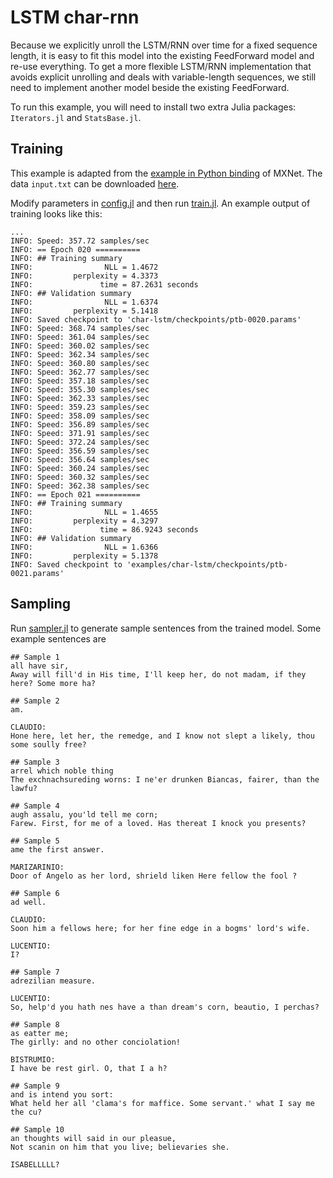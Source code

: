 <!--- Licensed to the Apache Software Foundation (ASF) under one -->
<!--- or more contributor license agreements.  See the NOTICE file -->
<!--- distributed with this work for additional information -->
<!--- regarding copyright ownership.  The ASF licenses this file -->
<!--- to you under the Apache License, Version 2.0 (the -->
<!--- "License"); you may not use this file except in compliance -->
<!--- with the License.  You may obtain a copy of the License at -->

<!---   http://www.apache.org/licenses/LICENSE-2.0 -->

<!--- Unless required by applicable law or agreed to in writing, -->
<!--- software distributed under the License is distributed on an -->
<!--- "AS IS" BASIS, WITHOUT WARRANTIES OR CONDITIONS OF ANY -->
<!--- KIND, either express or implied.  See the License for the -->
<!--- specific language governing permissions and limitations -->
<!--- under the License. -->

# LSTM char-rnn

Because we explicitly unroll the LSTM/RNN over time for a fixed sequence length,
it is easy to fit this model into the existing FeedForward model and re-use everything.
To get a more flexible LSTM/RNN implementation that avoids explicit unrolling and
deals with variable-length sequences, we still need to implement another model
beside the existing FeedForward.

To run this example, you will need to install two extra Julia packages: `Iterators.jl`
and `StatsBase.jl`.

## Training

This example is adapted from the
[example in Python binding](https://github.com/dmlc/mxnet/blob/master/example/rnn/char_lstm.ipynb) of
MXNet. The data `input.txt` can be downloaded [here](https://github.com/dmlc/web-data/tree/master/mxnet/tinyshakespeare).

Modify parameters in [config.jl](config.jl) and then run [train.jl](train.jl). An example output
of training looks like this:
```
...
INFO: Speed: 357.72 samples/sec
INFO: == Epoch 020 ==========
INFO: ## Training summary
INFO:                NLL = 1.4672
INFO:         perplexity = 4.3373
INFO:               time = 87.2631 seconds
INFO: ## Validation summary
INFO:                NLL = 1.6374
INFO:         perplexity = 5.1418
INFO: Saved checkpoint to 'char-lstm/checkpoints/ptb-0020.params'
INFO: Speed: 368.74 samples/sec
INFO: Speed: 361.04 samples/sec
INFO: Speed: 360.02 samples/sec
INFO: Speed: 362.34 samples/sec
INFO: Speed: 360.80 samples/sec
INFO: Speed: 362.77 samples/sec
INFO: Speed: 357.18 samples/sec
INFO: Speed: 355.30 samples/sec
INFO: Speed: 362.33 samples/sec
INFO: Speed: 359.23 samples/sec
INFO: Speed: 358.09 samples/sec
INFO: Speed: 356.89 samples/sec
INFO: Speed: 371.91 samples/sec
INFO: Speed: 372.24 samples/sec
INFO: Speed: 356.59 samples/sec
INFO: Speed: 356.64 samples/sec
INFO: Speed: 360.24 samples/sec
INFO: Speed: 360.32 samples/sec
INFO: Speed: 362.38 samples/sec
INFO: == Epoch 021 ==========
INFO: ## Training summary
INFO:                NLL = 1.4655
INFO:         perplexity = 4.3297
INFO:               time = 86.9243 seconds
INFO: ## Validation summary
INFO:                NLL = 1.6366
INFO:         perplexity = 5.1378
INFO: Saved checkpoint to 'examples/char-lstm/checkpoints/ptb-0021.params'
```

## Sampling

Run [sampler.jl](sampler.jl) to generate sample sentences from the trained model. Some example sentences are
```
## Sample 1
all have sir,
Away will fill'd in His time, I'll keep her, do not madam, if they here? Some more ha?

## Sample 2
am.

CLAUDIO:
Hone here, let her, the remedge, and I know not slept a likely, thou some soully free?

## Sample 3
arrel which noble thing
The exchnachsureding worns: I ne'er drunken Biancas, fairer, than the lawfu?

## Sample 4
augh assalu, you'ld tell me corn;
Farew. First, for me of a loved. Has thereat I knock you presents?

## Sample 5
ame the first answer.

MARIZARINIO:
Door of Angelo as her lord, shrield liken Here fellow the fool ?

## Sample 6
ad well.

CLAUDIO:
Soon him a fellows here; for her fine edge in a bogms' lord's wife.

LUCENTIO:
I?

## Sample 7
adrezilian measure.

LUCENTIO:
So, help'd you hath nes have a than dream's corn, beautio, I perchas?

## Sample 8
as eatter me;
The girlly: and no other conciolation!

BISTRUMIO:
I have be rest girl. O, that I a h?

## Sample 9
and is intend you sort:
What held her all 'clama's for maffice. Some servant.' what I say me the cu?

## Sample 10
an thoughts will said in our pleasue,
Not scanin on him that you live; believaries she.

ISABELLLLL?
```
